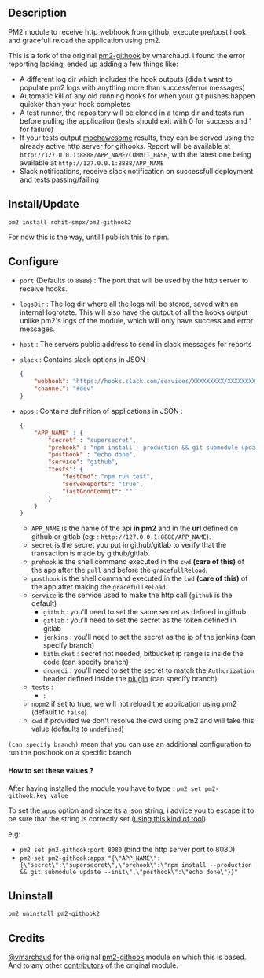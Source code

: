 ## Description

PM2 module to receive http webhook from github, execute pre/post hook and gracefull reload the application using pm2.

This is a fork of the original [pm2-githook](https://github.com/vmarchaud/pm2-githook) by vmarchaud. I found the error reporting lacking, ended up adding a few things like:
* A different log dir which includes the hook outputs (didn't want to populate pm2 logs with anything more than success/error messages)
* Automatic kill of any old running hooks for when your git pushes happen quicker than your hook completes
* A test runner, the repository will be cloned in a temp dir and tests run before pulling the application (tests should exit with 0 for success and 1 for failure)
* If your tests output [mochawesome](https://github.com/adamgruber/mochawesome) results, they can be served using the already active http server for githooks.
	Report will be available at `http://127.0.0.1:8888/APP_NAME/COMMIT_HASH`, with the latest one being available at `http://127.0.0.1:8888/APP_NAME`
* Slack notifications, receive slack notification on successfull deployment and tests passing/failing

## Install/Update

`pm2 install rohit-smpx/pm2-githook2`

For now this is the way, until I publish this to npm.

## Configure

- `port` (Defaults to `8888`) : The port that will be used by the http server to receive hooks.
- `logsDir` : The log dir where all the logs will be stored, saved with an internal logrotate. This will also have the output of all the hooks output unlike pm2's logs of the module, which will only have success and error messages.
- `host` : The servers public address to send in slack messages for reports
- `slack` : Contains slack options in JSON :

	```json
	{
		"webhook": "https://hooks.slack.com/services/XXXXXXXXX/XXXXXXXXX/XXXXXXXXXXXXXXXXXXXXXXXX",
		"channel": "#dev"
	}
	```
- `apps` : Contains definition of applications in JSON : 

    ```json
	{
		"APP_NAME" : {
			"secret" : "supersecret",
			"prehook" : "npm install --production && git submodule update --init",
			"posthook" : "echo done",
			"service": "github",
			"tests": {
				"testCmd": "npm run test",
				"serveReports": "true",
				"lastGoodCommit": ""
			}
		}
	}
    ```
    
    - `APP_NAME` is the name of the api **in pm2** and in the **url** defined on github or gitlab (eg: : `http://127.0.0.1:8888/APP_NAME`).
    - `secret` is the secret you put in github/gitlab to verify that the transaction is made by github/gitlab.
    - `prehook` is the shell command executed in the `cwd` **(care of this)** of the app after the `pull` and before the `gracefullReload`.
    - `posthook` is the shell command executed in the `cwd` **(care of this)** of the app after making the `gracefullReload`.
    - `service` is the service used to make the http call (`github` is the default)
      - `github` : you'll need to set the same secret as defined in github 
      - `gitlab` : you'll need to set the secret as the token defined in gitlab
      - `jenkins` : you'll need to set the secret as the ip of the jenkins (can specify branch)
      - `bitbucket` : secret not needed, bitbucket ip range is inside the code (can specify branch)
      - `droneci` : you'll need to set the secret to match the `Authorization` header defined inside the [plugin](http://addons.drone.io/webhook/) (can specify branch)
	- `tests` :
	  - :
    - `nopm2` if set to true, we will not reload the application using pm2 (default to `false`)
    - `cwd` if provided we don't resolve the cwd using pm2 and will take this value (defaults to `undefined`)

`(can specify branch)`  mean that you can use an additional configuration to run the posthook on a specific branch

#### How to set these values ?

 After having installed the module you have to type :
`pm2 set pm2-githook:key value`

To set the `apps` option and since its a json string, i advice you to escape it to be sure that the string is correctly set ([using this kind of tool](http://bernhardhaeussner.de/odd/json-escape/)).

e.g: 
- `pm2 set pm2-githook:port 8080` (bind the http server port to 8080)
- `pm2 set pm2-githook:apps "{\"APP_NAME\":{\"secret\":\"supersecret\",\"prehook\":\"npm install --production && git submodule update --init\",\"posthook\":\"echo done\"}}"` 

## Uninstall

`pm2 uninstall pm2-githook2`

## Credits

[@vmarchaud](https://github.com/vmarchaud) for the original [pm2-githook](https://github.com/vmarchaud/pm2-githook) module on which this is based.
And to any other [contributors](https://github.com/vmarchaud/pm2-githook/graphs/contributors) of the original module.